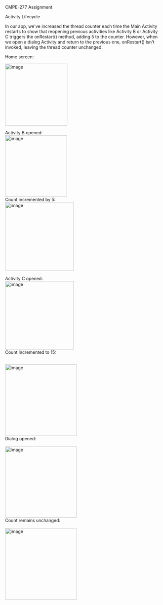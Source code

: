 CMPE-277  Assignment

Activity Lifecycle

In our app, we've increased the thread counter each time the Main Activity restarts to show that reopening previous activities like Activity B or Activity C triggers the onRestart() method, adding 5 to the counter. However, when we open a dialog Activity and return to the previous one, onRestart() isn't invoked, leaving the thread counter unchanged.

Home screen:

<img width="201" alt="image" src="Images/pic1.jpeg">

</br>

Activity B opened:
</br>
<img width="200" alt="image" src="https://github.com/sahithi-kalakonda/activity_lifecycle/blob/main/Images/pic1.jpg?raw=true">
</br>
Count incremented by 5:
</br>
<img width="222" alt="image" src="https://github.com/hhh99-hub/Android_Lifecycle/blob/main/Images/pic3.png?raw=true">
</br>
</br>
Activity C opened:
</br>
<img width="222" alt="image" src="https://github.com/hhh99-hub/Android_Lifecycle/blob/main/Images/pic4.png?raw=true">
</br>
Count incremented to 15:
</br>
</br>

<img width="232" alt="image" src="https://github.com/hhh99-hub/Android_Lifecycle/blob/main/Images/pic5.png?raw=true">

</br>
Dialog opened:
</br>
</br>
<img width="231" alt="image" src="https://github.com/hhh99-hub/Android_Lifecycle/blob/main/Images/pic%206%20.png?raw=true">
</br>
Count remains unchanged:
</br>
</br>
<img width="232" alt="image" src="https://github.com/hhh99-hub/Android_Lifecycle/blob/main/Images/pic5.png?raw=true">






